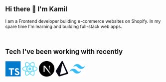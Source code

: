 ## Hi there 👋 I'm Kamil

I am a Frontend developer building e-commerce websites on Shopify. In my spare time I'm learning and building full-stack web apps.

<br/>

## Tech I've been working with recently

<div>
<a href="https://www.typescriptlang.org/"><img src="https://github.com/devicons/devicon/blob/master/icons/typescript/typescript-original.svg" alt="TypeScript logo icon" height=50></a>
<a href="https://react.dev/"><img src="https://github.com/devicons/devicon/blob/master/icons/react/react-original.svg" alt="React logo icon" height=50></a>
<a href="https://nextjs.org/"><img src="https://github.com/devicons/devicon/blob/master/icons/nextjs/nextjs-original.svg" alt="Next.js logo icon" height=50></a>
<a href="https://prisma.io"><img src="https://github.com/prisma/presskit/raw/main/Assets/Prisma-DarkSymbol.svg" height="50" alt="Prisma logo icon" /></a>
<a href="https://tailwindcss.com"><img src="https://github.com/devicons/devicon/blob/master/icons/tailwindcss/tailwindcss-plain.svg" alt="Tailwind CSS icon" height=50></a>
</div>

<br/>

<br/>



<!--
**kamil-rusniak/kamil-rusniak** is a ✨ _special_ ✨ repository because its `README.md` (this file) appears on your GitHub profile.

[![Kamil's GitHub stats](https://github-readme-stats.vercel.app/api?username=kamil-rusniak&show_icons=true&theme=dark)](https://github.com/anuraghazra/github-readme-stats)
[![Kamil's GitHub stats](https://github-readme-stats.vercel.app/api?username=kamil-rusniak&show_icons=true&theme=tokyonight)](https://github.com/anuraghazra/github-readme-stats)

<a href=""><img src="" alt=" logo icon" height=50></a>

Here are some ideas to get you started:

- 🔭 I’m currently working on ...
- 🌱 I’m currently learning ...
- 👯 I’m looking to collaborate on ...
- 🤔 I’m looking for help with ...
- 💬 Ask me about ...
- 📫 How to reach me: ...
- 😄 Pronouns: ...
- ⚡ Fun fact: ...
-->
